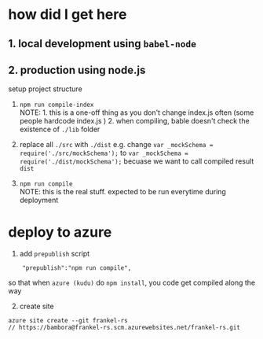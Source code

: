 # how did I get here

## 1. local development using `babel-node`
## 2. production using node.js
setup project structure
1. `npm run compile-index`  
    NOTE:   1. this is a one-off thing as you don't change index.js often (some people hardcode index.js )
            2. when compiling, bable doesn't check the existence of `./lib` folder
2.  replace all `./src` with  `./dist` 
    e.g. change `var _mockSchema = require('./src/mockSchema');` to `var _mockSchema = require('./dist/mockSchema');`
    becuase we want to call compiled result `dist`

4. `npm run compile`  
    NOTE: 
            this is the real stuff. expected to be run everytime during deployment


# deploy to azure

1. add `prepublish` script 
```
    "prepublish":"npm run compile",
```
so that when `azure (kudu)` do `npm install`, you code get compiled along the way

2. create site
```
azure site create --git frankel-rs
// https://bambora@frankel-rs.scm.azurewebsites.net/frankel-rs.git
```